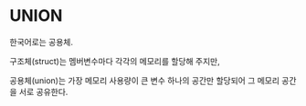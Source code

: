 # UNION

한국어로는 공용체.

구조체(struct)는 멤버변수마다 각각의 메모리를 할당해 주지만,

공용체(union)는 가장 메모리 사용량이 큰 변수 하나의 공간만 할당되어 그 메모리 공간을 서로 공유한다.

